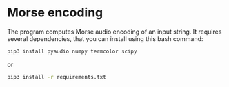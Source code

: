 # Morse encoding
The program computes Morse audio encoding of an input string.
It requires several dependencies, that you can install using this bash command:
```bash
pip3 install pyaudio numpy termcolor scipy
```
or
```bash
pip3 install -r requirements.txt
```